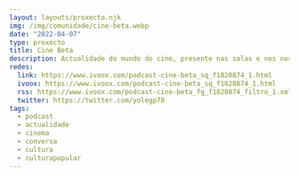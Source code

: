 ```yaml
---
layout: layouts/proxecto.njk
img: /img/comunidade/cine-beta.webp
date: "2022-04-07"
type: proxecto
title: Cine Beta
description: Actualidade do mundo do cine, presente nas salas e nos nosos salóns, comentamos filmes como vía para chegar a falar das cousas máis importantes. Un espazo aberto a conversa e as recomendacións.
redes:
  link: https://www.ivoox.com/podcast-cine-beta_sq_f1828874_1.html
  ivoox: https://www.ivoox.com/podcast-cine-beta_sq_f1828874_1.html
  rss: https://www.ivoox.com/podcast-cine-beta_fg_f1828874_filtro_1.xml
  twitter: https://twitter.com/yolegp78
tags:
  - podcast
  - actualidade
  - cinema
  - conversa
  - cultura
  - culturapopular
---
```

